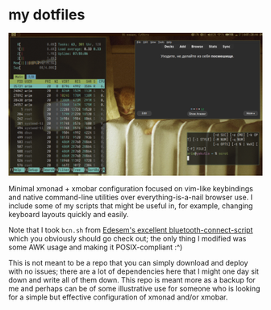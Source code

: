 # my dotfiles

![screenshot of modest rice](./screenshot.png)

Minimal xmonad + xmobar configuration focused on vim-like keybindings and
native command-line utilities over everything-is-a-nail browser use. I
include some of my scripts that might be useful in, for example, changing
keyboard layouts quickly and easily. 

Note that I took `bcn.sh` from [Edesem's excellent
bluetooth-connect-script](https://github.com/Edesem/bluetooth-connect-script)
which you obviously should go check out; the only thing I modified was
some AWK usage and making it POSIX-compliant :^)

This is not meant to be a repo that you can simply download and deploy with no
issues; there are a lot of dependencies here that I might one day sit down and
write all of them down. This repo is meant more as a backup for me and perhaps
can be of some illustrative use for someone who is looking for a simple but
effective configuration of xmonad and/or xmobar.

